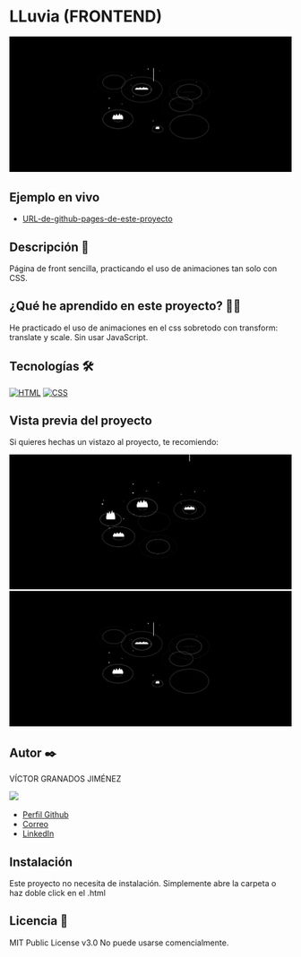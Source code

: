 # LLuvia (FRONTEND)
![Imagen del proyecto](https://raw.githubusercontent.com/victorgranadosjimenez/lluvia/refs/heads/master/Captura2.JPG?raw=true)

## Ejemplo en vivo
- [URL-de-github-pages-de-este-proyecto](https://victorgranadosjimenez.github.io/lluvia/)

## Descripción 📑

Página de front sencilla, practicando el uso de animaciones tan solo con CSS.

## ¿Qué he aprendido en este proyecto? 🙇🏻 

He practicado el uso de animaciones en el css sobretodo con transform: translate y scale. Sin usar JavaScript.

## Tecnologías 🛠
<!-- Iconos sacados de: https://github.com/hendrasob/badges/blob/master/README.md y https://github.com/alexandresanlim/Badges4-README.md-Profile -->
[![HTML](https://img.shields.io/badge/HTML5-E34F26?style=for-the-badge&logo=html5&logoColor=white)](https://es.wikipedia.org/wiki/HTML5)
[![CSS](https://img.shields.io/badge/CSS3-1572B6?style=for-the-badge&logo=css3&logoColor=white)](https://es.wikipedia.org/wiki/CSS)

## Vista previa del proyecto
Si quieres hechas un vistazo al proyecto, te recomiendo:

![Captura del proyecto](https://raw.githubusercontent.com/victorgranadosjimenez/lluvia/refs/heads/master/Captura1.JPG?raw=true)
![Captura del proyecto](https://raw.githubusercontent.com/victorgranadosjimenez/lluvia/refs/heads/master/Captura2.JPG?raw=true)

## Autor ✒️
VÍCTOR GRANADOS JIMÉNEZ

<img src="https://avatars.githubusercontent.com/u/57761479?v=4" width=115><br>

* [Perfil Github](https://github.com/victorgranadosjimenez)
* [Correo](granadosvictor01@gmail.com)
* [LinkedIn](www.linkedin.com/in/victorgranadosjimenez/)


## Instalación 
Este proyecto no necesita de instalación. Simplemente abre la carpeta o haz doble click en el .html
  
## Licencia 📄
MIT Public License v3.0
No puede usarse comencialmente.


